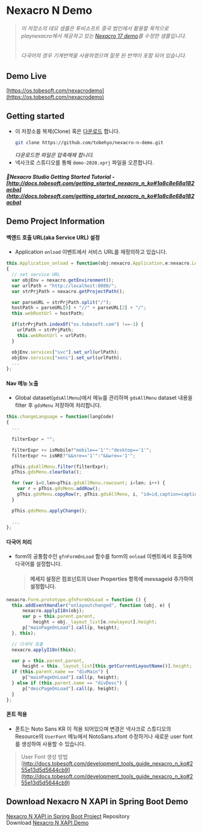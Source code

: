 # Nexacro N Demo
> ###### 이 저장소의 데모 샘플은 투비소프트 중국 법인에서 활용할 목적으로 playnexacro에서 제공하고 있는 [Nexacro 17 demo](https://demo.nexacroplatform.com/)를 수정한 샘플입니다.
> ###### 다국어의 경우 기계번역을 사용하였으며 잘못 된 번역이 포함 되어 있습니다.

## Demo Live  
[https://os.tobesoft.com/nexacrodemo](https://os.tobesoft.com/nexacrodemo)

## Getting started

- 이 저장소를 복제(Clone) 혹은 [다운로드](https://github.com/tobehyo/nexacro-n-demo/archive/refs/heads/main.zip) 합니다.       
   ``` bash
   git clone https://github.com/tobehyo/nexacro-n-demo.git
   ```
   *다운로드한 파일은 압축해제 합니다.*
- 넥사크로 스튜디오를 통해 `demo-2020.xprj` 파일을 오픈합니다.
##### 🌠Nexacro Studio Getting Started Tutorial - [http://docs.tobesoft.com/getting_started_nexacro_n_ko#1a8c8e68a182acba](http://docs.tobesoft.com/getting_started_nexacro_n_ko#1a8c8e68a182acba)

## Demo Project Information

#### 백엔드 호출 URL(aka Service URL) 설정
- Application `onload` 이벤트에서 서비스 URL를 재정의하고 있습니다.
``` js
this.Application_onload = function(obj:nexacro.Application,e:nexacro.LoadEventInfo)
{
  // set service URL 
  var objEnv = nexacro.getEnvironment();	
  var urlPath = "http://localhost:8080/";	
  var strPrjPath = nexacro.getProjectPath();

  var parseURL = strPrjPath.split("/");
  hostPath = parseURL[0] + "//" + parseURL[2] + "/";
  this.webRootUrl = hostPath;

  if(strPrjPath.indexOf("os.tobesoft.com") !==-1) {
    urlPath = strPrjPath;
    this.webRootUrl = urlPath;
  }

  objEnv.services["svc"].set_url(urlPath); 	
  objEnv.services["xeni"].set_url(urlPath);  
  ...
};
```

#### Nav 메뉴 노출
- Global dataset(`gdsAllMenu`)에서 메뉴를 관리하며 `gdsAllMenu` dataset 내용을 filter 후 `gdsMenu` 저장하여 처리합니다.
``` js
this.changeLanguage = function(langCode)
{
  ...
  
  filterExpr = "";

  filterExpr += isMobile?"mobile=='1'":"desktop=='1'";
  filterExpr += isNRE?"&&nre=='1'":"&&wre=='1'";

  pThis.gdsAllMenu.filter(filterExpr);
  pThis.gdsMenu.clearData();

  for (var i=0,len=pThis.gdsAllMenu.rowcount; i<len; i++) {
    var r = pThis.gdsMenu.addRow();
    pThis.gdsMenu.copyRow(r, pThis.gdsAllMenu, i, "id=id,caption=caption_"+langCode+",level=level,upid=upid,url=url");
  }

  pThis.gdsMenu.applyChange();
  
  ...
};
```

#### 다국어 처리
- form의 공통함수인 `gfnFormOnLoad` 함수를 form의 `onload` 이벤트에서 호출하며 다국어를 설정합니다.
  > #### 메세지 설정은 컴포넌트의 User Properties 항목에 messageid 추가하여 설정합니다.
``` js
nexacro.Form.prototype.gfnFormOnLoad = function () {
  this.addEventHandler("onlayoutchanged", function (obj, e) {
      nexacro.applyI18n(obj);
      var p = this.parent.parent,
          height = obj._layout_list[e.newlayout].height;
      p["mainPageOnLoad"].call(p, height);
  }, this);

  // 다국어 호출
  nexacro.applyI18n(this);

  var p = this.parent.parent,
      height = this._layout_list[this.getCurrentLayoutName()].height;
  if (this.parent.name == "divMain") {
      p["mainPageOnLoad"].call(p, height);
  } else if (this.parent.name == "divDesc") {
      p["descPageOnLoad"].call(p, height);
  }
};
```

#### 폰트 적용
- 폰트는 Noto Sans KR 이 적용 되어있으며 변경은 넥사크로 스튜디오의 Resource의 `UserFont` 메뉴에서 NotoSans.xfont 수정하거나 새로운 user font 를 생성하여 사용할 수 있습니다.  
> User Font 생성 방법 [http://docs.tobesoft.com/development_tools_guide_nexacro_n_ko#255e13d5d5644cb9](http://docs.tobesoft.com/development_tools_guide_nexacro_n_ko#255e13d5d5644cb9)

## Download Nexacro N XAPI in Spring Boot Demo
[Nexacro N XAPI in Spring Boot Project](https://github.com/tobehyo/nexacro-n-spring-boot) Repository  
Download [Nexacro N XAPI Demo](https://github.com/tobehyo/nexacro-n-spring-boot/archive/refs/heads/main.zip)
